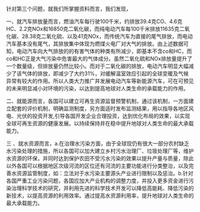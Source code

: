 针对第三个问题，就我们所掌握资料而言，我们发现，



​        一、就汽车排放量而言，燃油汽车每行驶100千米，约排放39.4克CO、4.6克HC、2.2克NOx和16850克二氧化碳，而纯电动汽车每100千米排放11635克二氧化碳、28.38克二氧化硫、以及41克NOx，而传统汽车为直接的尾气排放，而电动汽车基本没有尾气，其排放集中体现为燃煤火电厂对大气的排放。由上述数据可知，电动汽车向大气排放的的有害气体的种类有所减少，即基本不含co和HC，而co和HC正是大气污染中危害最大的气体成分。虽然二氧化硫和NOx排放量提升了一个数量级，但排放量仍然比较小。而对于二氧化碳的排放，电动汽车明显大幅减少了该气体的排放，即减少了大约31%，对缓解温室效应引起的全球变暖及气候异常有较大的作用。所以人类大力推广并发展电动汽车等新能源汽车，可在可预见的未来明显减小对环境的污染，以达到提高地球对人类生命的承载能力的作用。

​    二、就能源而言，各国可以建立可再生资源监督预警机制，通过该机制，一方面建立配套的评价机制，明确监测制度，另方面适时发布监测结果，用以指导各地区风电、光伏的投资开发,引导各国开发企业合理投资，达到优化布局的效果，以实现全球可再生资源的健康发展。以持续保持并在稳中提升地球对人类生命的最大承载能力。

   三 、就水资源而言，a.在治理水污染方面，由于全球现仍有很大一部分农村缺乏水污染处理的措施，所以各国可以加大建立乡村污水治理厂、垃圾处理厂等，维护水资源的环保，并同时达到保护农田不受污水污染的效果以提升产量与质量，除此以外各国可以根据地区次级河流的区位还有河流的主要功能进行分类整治，以及完善水资源监管制度，如：立法对于水污染主要源头产业进行限制以及惩治。b.针对各国严重工业污染问题，各国应加大产业机构的调整力度，并投入更多资金进行污染治理科学技术的研究，并利用先进的科学技术开发可以降低高能耗、降低污染的新技术，以提高资源的利用效率。通过提高水资源利用率，提升地球对人类生命的最大承载能力。

 













